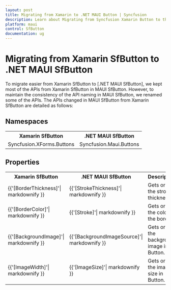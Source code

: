 ```yaml
---
layout: post
title: Migrating from Xamarin to .NET MAUI Button | Syncfusion 
description: Learn about Migrating from Syncfusion Xamarin Button to the Syncfusion .NET MAUI Button control and more here.
platform: maui
control: SfButton
documentation: ug
---  
```


# Migrating from Xamarin SfButton to .NET MAUI SfButton 

To migrate easier from Xamarin SfButton to [.NET MAUI SfButton], we kept most of the APIs from Xamarin SfButton in MAUI SfButton. However, to maintain the consistency of the API naming in MAUI SfButton, we renamed some of the APIs. The APIs changed in MAUI SfButton from Xamarin SfButton are detailed as follows:

## Namespaces 

<table>
<tr>
<th>Xamarin SfButton</th>
<th>.NET MAUI SfButton</th></tr>
<tr>
<td>Syncfusion.XForms.Buttons</td>
<td>Syncfusion.Maui.Buttons</td></tr>
</table>

## Properties

<table> 
<tr>
<th>Xamarin SfButton</th>
<th>.NET MAUI SfButton</th>
<th>Description</th></tr>
<tr>
<td> {{'[BorderThickness]'| markdownify }}</td>
<td> {{'[StrokeThickness]'| markdownify }}</td>
<td>Gets or sets the stroke thickness.</td></tr>
<tr>
<td> {{'[BorderColor]'| markdownify }}</td>
<td> {{'[Stroke]'| markdownify }}</td>
<td>Gets or sets the color of the border.</td></tr>
<tr>
<td> {{'[BackgroundImage]'| markdownify }}</td>
<td> {{'[BackgroundImageSource]'| markdownify }} </td>
<td>Gets or sets the background image in Button.</td></tr>
<tr>
<td> {{'[ImageWidth]'| markdownify }}</td>
<td> {{'[ImageSize]'| markdownify }}</td>
<td>Gets or sets the image size in Button.</td></tr>
</table> 


